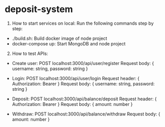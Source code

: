 # deposit-system

1. How to start services on local:
Run the following commands step by step:
- ./build.sh: Build docker image of node project
- docker-compose up: Start MongoDB and node project

2. How to test APIs:

- Create user: POST localhost:3000/api/user/register
Request body: {
  username: string,
  password: string
}

- Login: POST localhost:3000/api/user/login
Request header: {
  Authorization: Bearer <JWT claimed from Login API>
}
Request body: {
  username: string,
  password: string
}

- Deposit: POST localhost:3000/api/balance/deposit
Request header: {
  Authorization: Bearer <JWT claimed from Login API>
}
Request body: {
  amount: number
}

- Withdraw: POST localhost:3000/api/balance/withdraw
Request body: {
  amount: number
}
